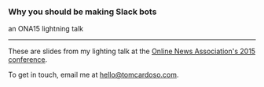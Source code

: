 ### Why you should be making Slack bots
an ONA15 lightning talk

------

These are slides from my lighting talk at the [Online News Association's 2015 conference](http://ona15.journalists.org/sessions/lightningtalks/).

To get in touch, email me at [hello@tomcardoso.com](hello@tomcardoso.com).